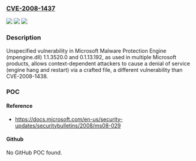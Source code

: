 ### [CVE-2008-1437](https://cve.mitre.org/cgi-bin/cvename.cgi?name=CVE-2008-1437)
![](https://img.shields.io/static/v1?label=Product&message=n%2Fa&color=blue)
![](https://img.shields.io/static/v1?label=Version&message=n%2Fa&color=blue)
![](https://img.shields.io/static/v1?label=Vulnerability&message=n%2Fa&color=brighgreen)

### Description

Unspecified vulnerability in Microsoft Malware Protection Engine (mpengine.dll) 1.1.3520.0 and 0.1.13.192, as used in multiple Microsoft products, allows context-dependent attackers to cause a denial of service (engine hang and restart) via a crafted file, a different vulnerability than CVE-2008-1438.

### POC

#### Reference
- https://docs.microsoft.com/en-us/security-updates/securitybulletins/2008/ms08-029

#### Github
No GitHub POC found.

